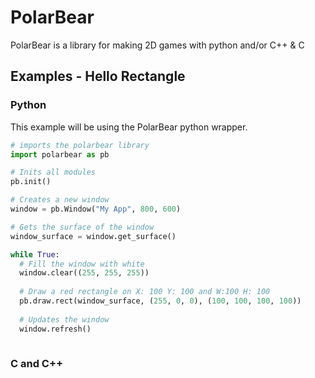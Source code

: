 # PolarBear
PolarBear is a library for making 2D games with python and/or C++ &amp; C

## Examples - Hello Rectangle

### Python
This example will be using the PolarBear python wrapper.
```python
# imports the polarbear library
import polarbear as pb

# Inits all modules
pb.init()

# Creates a new window
window = pb.Window("My App", 800, 600)

# Gets the surface of the window
window_surface = window.get_surface() 

while True:
  # Fill the window with white
  window.clear((255, 255, 255))
  
  # Draw a red rectangle on X: 100 Y: 100 and W:100 H: 100
  pb.draw.rect(window_surface, (255, 0, 0), (100, 100, 100, 100))
  
  # Updates the window
  window.refresh()
  
```

### C and C++

